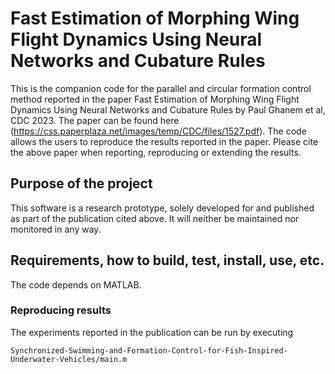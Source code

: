 # Fast Estimation of Morphing Wing Flight Dynamics Using Neural Networks and Cubature Rules
This is the companion code for the parallel and circular formation control method reported in the paper Fast Estimation of Morphing Wing Flight Dynamics
Using Neural Networks and Cubature Rules by Paul Ghanem et al, CDC 2023. The paper can be found here (https://css.paperplaza.net/images/temp/CDC/files/1527.pdf). The code allows the users to reproduce the results reported in the paper. Please cite the above paper when reporting, reproducing or extending the results.
## Purpose of the project
This software is a research prototype, solely developed for and published as part of the publication cited above. It will neither be maintained nor monitored in any way.
## Requirements, how to build, test, install, use, etc.
The code depends on MATLAB.
### Reproducing results
The experiments reported in the publication can be run by executing 
```
Synchronized-Swimming-and-Formation-Control-for-Fish-Inspired-Underwater-Vehicles/main.m
```
